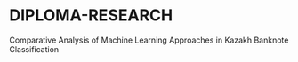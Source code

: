 # DIPLOMA-RESEARCH
Comparative Analysis of Machine Learning Approaches in Kazakh Banknote Classification
